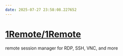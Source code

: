 ```yaml
---
date: 2025-07-27 23:58:08.227652
---
```


# [1Remote/1Remote](https://github.com/1Remote/1Remote)

remote session manager for RDP, SSH, VNC, and more